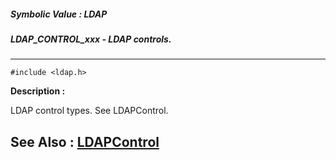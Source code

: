 ##### Symbolic Value : LDAP
##### LDAP_CONTROL_xxx - LDAP controls.
---
```
#include <ldap.h>
```
**Description :**

LDAP control types.  See LDAPControl.

**See Also :**
[LDAPControl](/domino-c-api-docs/reference/Data/LDAPControl)
---
